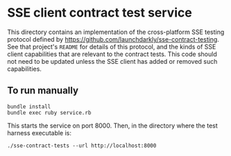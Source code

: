 # SSE client contract test service

This directory contains an implementation of the cross-platform SSE testing protocol defined by https://github.com/launchdarkly/sse-contract-testing. See that project's `README` for details of this protocol, and the kinds of SSE client capabilities that are relevant to the contract tests. This code should not need to be updated unless the SSE client has added or removed such capabilities.

## To run manually

```shell
bundle install
bundle exec ruby service.rb
```

This starts the service on port 8000. Then, in the directory where the test harness executable is:

```
./sse-contract-tests --url http://localhost:8000
```
